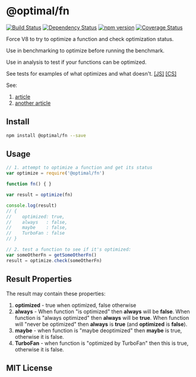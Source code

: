 # @optimal/fn
[![Build Status](https://travis-ci.org/elidoran/node-optimal-fn.svg?branch=master)](https://travis-ci.org/elidoran/node-optimal-fn)
[![Dependency Status](https://gemnasium.com/elidoran/node-optimal-fn.png)](https://gemnasium.com/elidoran/node-optimal-fn)
[![npm version](https://badge.fury.io/js/%40optimal%2Ffn.svg)](http://badge.fury.io/js/%40optimal%2Ffn)
[![Coverage Status](https://coveralls.io/repos/github/elidoran/node-optimal-fn/badge.svg?branch=master)](https://coveralls.io/github/elidoran/node-optimal-fn?branch=master)

Force V8 to try to optimize a function and check optimization status.

Use in benchmarking to optimize before running the benchmark.

Use in analysis to test if your functions can be optimized.

See tests for examples of what optimizes and what doesn't. [[JS]](https://github.com/elidoran/node-optima-fn/tree/master/test/lib/js) [[CS]](https://github.com/elidoran/node-optima-fn/tree/master/test/lib/coffee)

See:

1. [article](https://github.com/petkaantonov/bluebird/wiki/Optimization-killers)
2. [another article](http://www.aerospike.com/blog/node-on-fire/)

## Install

```sh
npm install @optimal/fn --save
```


## Usage

```javascript
// 1. attempt to optimize a function and get its status
var optimize = require('@optimal/fn')

function fn() { }

var result = optimize(fn)

console.log(result)
// {
//    optimized: true,
//    always   : false,
//    maybe    : false,
//    TurboFan : false
// }

// 2. test a function to see if it's optimized:
var someOtherFn = getSomeOtherFn()
result = optimize.check(someOtherFn)
```

## Result Properties

The result may contain these properties:

1. **optimized** - true when optimized, false otherwise
2. **always** - When function "is optimized" then **always** will be **false**. When function is "always optimized" then **always** will be **true**. When function will "never be optimized" then **always** is **true** (and **optimized** is **false**).
3. **maybe** - when function is "maybe deoptimized" then **maybe** is true, otherwise it is false.
4. **TurboFan** - when function is "optimized by TurboFan" then this is true, otherwise it is false.


## MIT License
